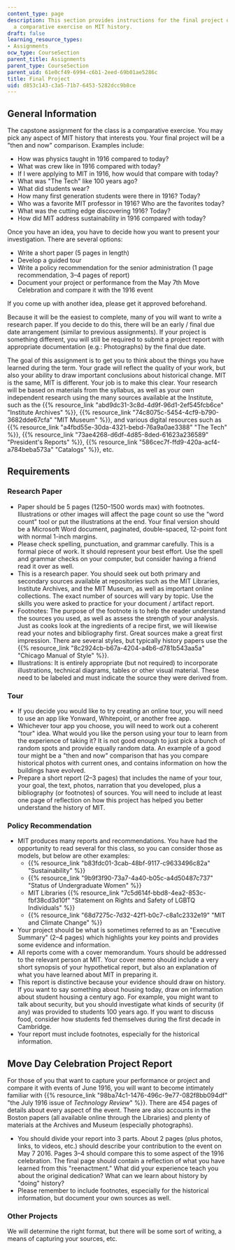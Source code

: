 ```yaml
---
content_type: page
description: This section provides instructions for the final project of the course,
  a comparative exercise on MIT history.
draft: false
learning_resource_types:
- Assignments
ocw_type: CourseSection
parent_title: Assignments
parent_type: CourseSection
parent_uid: 61e0cf49-6994-c6b1-2eed-69b01ae5286c
title: Final Project
uid: d853c143-c3a5-71b7-6453-5282dcc9b8ce
---
```

## General Information

The capstone assignment for the class is a comparative exercise. You may pick any aspect of MIT history that interests you. Your final project will be a "then and now" comparison. Examples include:

- How was physics taught in 1916 compared to today?
- What was crew like in 1916 compared with today?
- If I were applying to MIT in 1916, how would that compare with today?
- What was "The Tech" like 100 years ago?
- What did students wear?
- How many first generation students were there in 1916? Today?
- Who was a favorite MIT professor in 1916? Who are the favorites today?
- What was the cutting edge discovering 1916? Today?
- How did MIT address sustainability in 1916 compared with today?

Once you have an idea, you have to decide how you want to present your investigation. There are several options:

- Write a short paper (5 pages in length)
- Develop a guided tour
- Write a policy recommendation for the senior administration (1 page recommendation, 3–4 pages of report)
- Document your project or performance from the May 7th Move Celebration and compare it with the 1916 event

If you come up with another idea, please get it approved beforehand.

Because it will be the easiest to complete, many of you will want to write a research paper. If you decide to do this, there will be an early / final due date arrangement (similar to previous assignments). If your project is something different, you will still be required to submit a project report with appropriate documentation (e.g.: Photographs) by the final due date.

The goal of this assignment is to get you to think about the things you have learned during the term. Your grade will reflect the quality of your work, but also your ability to draw important conclusions about historical change. MIT is the same, MIT is different. Your job is to make this clear. Your research will be based on materials from the syllabus, as well as your own independent research using the many sources available at the Institute, such as the {{% resource_link "abd9dc31-3c8d-4d9f-96d1-2ef545fcb6ce" "Institute Archives" %}}, {{% resource_link "74c8075c-5454-4cf9-b790-3682dde67cfa" "MIT Museum" %}}, and various digital resources such as {{% resource_link "a4fbd55e-30da-4321-bebd-76a9a0ae3388" "The Tech" %}}, {{% resource_link "73ae4268-d6df-4d85-8ded-61623a236589" "President's Reports" %}}, {{% resource_link "586cec7f-ffd9-420a-acf4-a784beba573a" "Catalogs" %}}, etc.

## Requirements

### Research Paper

- Paper should be 5 pages (1250–1500 words max) with footnotes. Illustrations or other images will affect the page count so use the "word count" tool or put the illustrations at the end. Your final version should be a Microsoft Word document, paginated, double-spaced, 12-point font with normal 1-inch margins.
- Please check spelling, punctuation, and grammar carefully. This is a formal piece of work. It should represent your best effort. Use the spell and grammar checks on your computer, but consider having a friend read it over as well.
- This is a research paper. You should seek out both primary and secondary sources available at repositories such as the MIT Libraries, Institute Archives, and the MIT Museum, as well as important online collections. The exact number of sources will vary by topic. Use the skills you were asked to practice for your document / artifact report.
- Footnotes: The purpose of the footnote is to help the reader understand the sources you used, as well as assess the strength of your analysis. Just as cooks look at the ingredients of a recipe first, we will likewise read your notes and bibliography first. Great sources make a great first impression. There are several styles, but typically history papers use the {{% resource_link "8c2924cb-b67a-4204-a4b6-d781b543aa5a" "Chicago Manual of Style" %}}.
- Illustrations: It is entirely appropriate (but not required) to incorporate illustrations, technical diagrams, tables or other visual material. These need to be labeled and must indicate the source they were derived from.

### Tour

- If you decide you would like to try creating an online tour, you will need to use an app like Yonward, Whitepoint, or another free app.
- Whichever tour app you choose, you will need to work out a coherent "tour" idea. What would you like the person using your tour to learn from the experience of taking it? It is not good enough to just pick a bunch of random spots and provide equally random data. An example of a good tour might be a "then and now" comparison that has you compare historical photos with current ones, and contains information on how the buildings have evolved.
- Prepare a short report (2–3 pages) that includes the name of your tour, your goal, the text, photos, narration that you developed, plus a bibliography (or footnotes) of sources. You will need to include at least one page of reflection on how this project has helped you better understand the history of MIT.

### Policy Recommendation

- MIT produces many reports and recommendations. You have had the opportunity to read several for this class, so you can consider those as models, but below are other examples:
    - {{% resource_link "b83fdc01-3cab-48bf-9117-c9633496c82a" "Sustainability" %}}
    - {{% resource_link "9b9f3f90-73a7-4a40-b05c-a4d50487c737" "Status of Undergraduate Women" %}}
    - MIT Libraries {{% resource_link "7c5d614f-bbd8-4ea2-853c-fbf38cd3d10f" "Statement on Rights and Safety of LGBTQ Individuals" %}}
    - {{% resource_link "68d7275c-7d32-42f1-b0c7-c8a1c2332e19" "MIT and Climate Change" %}}
- Your project should be what is sometimes referred to as an "Executive Summary" (2–4 pages) which highlights your key points and provides some evidence and information.
- All reports come with a cover memorandum. Yours should be addressed to the relevant person at MIT. Your cover memo should include a very short synopsis of your hypothetical report, but also an explanation of what you have learned about MIT in preparing it.
- This report is distinctive because your evidence should draw on history. If you want to say something about housing today, draw on information about student housing a century ago. For example, you might want to talk about security, but you should investigate what kinds of security (if any) was provided to students 100 years ago. If you want to discuss food, consider how students fed themselves during the first decade in Cambridge.
- Your report must include footnotes, especially for the historical information.

## Move Day Celebration Project Report

For those of you that want to capture your performance or project and compare it with events of June 1916, you will want to become intimately familiar with {{% resource_link "98ba74c1-1476-496c-9e77-082f8bb094df" "the July 1916 issue of *Technology Review*" %}}. There are 454 pages of details about every aspect of the event. There are also accounts in the Boston papers (all available online through the Libraries) and plenty of materials at the Archives and Museum (especially photographs).

- You should divide your report into 3 parts. About 2 pages (plus photos, links, to videos, etc.) should describe your contribution to the event on May 7 2016. Pages 3–4 should compare this to some aspect of the 1916 celebration. The final page should contain a reflection of what you have learned from this "reenactment." What did your experience teach you about the original dedication? What can we learn about history by "doing" history?
- Please remember to include footnotes, especially for the historical information, but document your own sources as well.

### Other Projects

We will determine the right format, but there will be some sort of writing, a means of capturing your sources, etc.